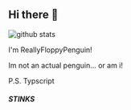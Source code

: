 ## Hi there 👋
![github stats](https://github-readme-stats.vercel.app/api?username=ReallyFloppyPenguin&show_icons=true&theme=gruvbox)


I'm ReallyFloppyPenguin!

Im not an actual penguin... or am i!


P.S. Typscript <h5>STINKS</h5>
